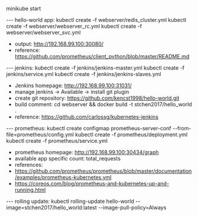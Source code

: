 
minikube start

--- hello-world app:
kubectl create -f webserver/redis_cluster.yml
kubectl create -f webserver/webserver_rc.yml
kubectl create -f webserver/webserver_svc.yml

* output: http://192.168.99.100:30080/
* reference: https://github.com/prometheus/client_python/blob/master/README.md

--- jenkins:
kubectl create -f jenkins/jenkins-master.yml
kubectl create -f jenkins/service.yml
kubectl create -f jenkins/jenkins-slaves.yml

* Jenkins homepage: http://192.168.99.100:31031/
* manage jenkins -> Available -> install git plugin
* create git repository: https://github.com/kencst1998/hello-world.git
* build comment: cd webserver && docker build -t stchen2017/hello_world .
* reference: https://github.com/carlossg/kubernetes-jenkins

--- prometheus:
kubectl create configmap prometheus-server-conf --from-file=prometheus/config.yml
kubectl create -f prometheus/deployment.yml
kubectl create -f prometheus/service.yml

* prometheus homepage: http://192.168.99.100:30434/graph
* available app specific count: total_requests
* references:
* https://github.com/prometheus/prometheus/blob/master/documentation/examples/prometheus-kubernetes.yml
* https://coreos.com/blog/prometheus-and-kubernetes-up-and-running.html

--- rolling update:
kubectl rolling-update hello-world --image=stchen2017/hello_world:latest --image-pull-policy=Always

